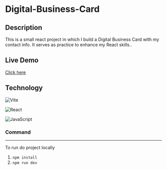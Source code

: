 # Digital-Business-Card

## Description



This is a small react project in which I build a Digital Business Card with my contact info. It serves as practice to enhance my React skills..

## Live Demo
[Click here](https://digital-business-card-react-practice.netlify.app/)

## Technology


![Vite](https://img.shields.io/badge/vite-%23646CFF.svg?style=for-the-badge&logo=vite&logoColor=white)

![React](https://img.shields.io/badge/react-%2320232a.svg?style=for-the-badge&logo=react&logoColor=%2361DAFB)

![JavaScript](https://img.shields.io/badge/javascript-%23323330.svg?style=for-the-badge&logo=javascript&logoColor=%23F7DF1E)

### Command

---

To run do project locally

1. `npm install`
2. `npm run dev`
